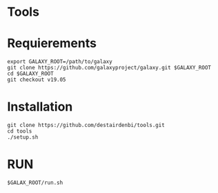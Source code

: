 Tools
=====
    
# Requierements
```
export GALAXY_ROOT=/path/to/galaxy
git clone https://github.com/galaxyproject/galaxy.git $GALAXY_ROOT
cd $GALAXY_ROOT
git checkout v19.05
```
# Installation
```
git clone https://github.com/destairdenbi/tools.git
cd tools
./setup.sh
```

# RUN
```
$GALAX_ROOT/run.sh
```
